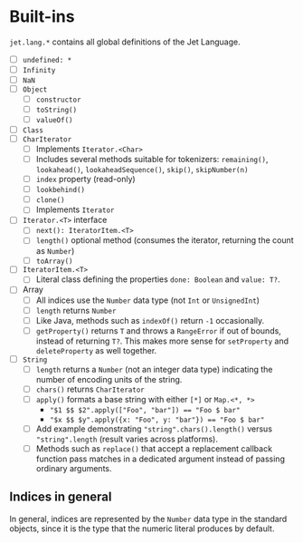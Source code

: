 # Built-ins

`jet.lang.*` contains all global definitions of the Jet Language.

* [ ] `undefined: *`
* [ ] `Infinity`
* [ ] `NaN`
* [ ] `Object`
  * [ ] `constructor`
  * [ ] `toString()`
  * [ ] `valueOf()`
* [ ] `Class`
* [ ] `CharIterator`
  * [ ] Implements `Iterator.<Char>`
  * [ ] Includes several methods suitable for tokenizers: `remaining()`, `lookahead()`, `lookaheadSequence()`, `skip()`, `skipNumber(n)`
  * [ ] `index` property (read-only)
  * [ ] `lookbehind()`
  * [ ] `clone()`
  * [ ] Implements `Iterator`
* [ ] `Iterator.<T>` interface
  * [ ] `next(): IteratorItem.<T>`
  * [ ] `length()` optional method (consumes the iterator, returning the count as `Number`)
  * [ ] `toArray()`
* [ ] `IteratorItem.<T>`
  * [ ] Literal class defining the properties `done: Boolean` and `value: T?`.
* [ ] Array
  * [ ] All indices use the `Number` data type (not `Int` or `UnsignedInt`)
  * [ ] `length` returns `Number`
  * [ ] Like Java, methods such as `indexOf()` return `-1` occasionally.
  * [ ] `getProperty()` returns `T` and throws a `RangeError` if out of bounds, instead of returning `T?`. This makes more sense for `setProperty` and `deleteProperty` as well together.
* [ ] `String`
  * [ ] `length` returns a `Number` (not an integer data type) indicating the number of encoding units of the string.
  * [ ] `chars()` returns `CharIterator`
  * [ ] `apply()` formats a base string with either `[*]` or `Map.<*, *>`
    * `"$1 $$ $2".apply(["Foo", "bar"]) == "Foo $ bar"`
    * `"$x $$ $y".apply({x: "Foo", y: "bar"}) == "Foo $ bar"`
  * [ ] Add example demonstrating `"string".chars().length()` versus `"string".length` (result varies across platforms).
  * [ ] Methods such as `replace()` that accept a replacement callback function pass matches in a dedicated argument instead of passing ordinary arguments.

## Indices in general

In general, indices are represented by the `Number` data type in the standard objects, since it is the type that the numeric literal produces by default.